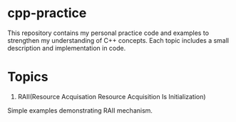 # cpp-practice
This repository contains my personal practice code and examples to strengthen my understanding of C++ concepts. Each topic includes a small description and implementation in code.

# Topics
1. RAII(Resource Acquisation Resource Acquisition Is Initialization)

Simple examples demonstrating RAII mechanism.